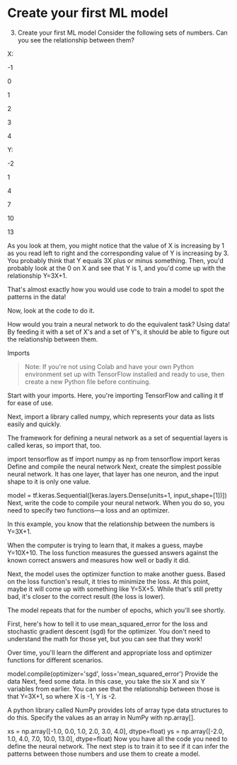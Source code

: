 # Create your first ML model

3. Create your first ML model
Consider the following sets of numbers. Can you see the relationship between them?

X:

-1

0

1

2

3

4

Y:

-2

1

4

7

10

13

As you look at them, you might notice that the value of X is increasing by 1 as you read left to right and the corresponding value of Y is increasing by 3. You probably think that Y equals 3X plus or minus something. Then, you'd probably look at the 0 on X and see that Y is 1, and you'd come up with the relationship Y=3X+1.

That's almost exactly how you would use code to train a model to spot the patterns in the data!

Now, look at the code to do it.

How would you train a neural network to do the equivalent task? Using data! By feeding it with a set of X's and a set of Y's, it should be able to figure out the relationship between them.

Imports
> Note: If you're not using Colab and have your own Python environment set up with TensorFlow installed and ready to use, then create a new Python file before continuing.

Start with your imports. Here, you're importing TensorFlow and calling it tf for ease of use.

Next, import a library called numpy, which represents your data as lists easily and quickly.

The framework for defining a neural network as a set of sequential layers is called keras, so import that, too.


import tensorflow as tf
import numpy as np
from tensorflow import keras
Define and compile the neural network
Next, create the simplest possible neural network. It has one layer, that layer has one neuron, and the input shape to it is only one value.


model = tf.keras.Sequential([keras.layers.Dense(units=1, input_shape=[1])])
Next, write the code to compile your neural network. When you do so, you need to specify two functions—a loss and an optimizer.

In this example, you know that the relationship between the numbers is Y=3X+1.

When the computer is trying to learn that, it makes a guess, maybe Y=10X+10. The loss function measures the guessed answers against the known correct answers and measures how well or badly it did.

Next, the model uses the optimizer function to make another guess. Based on the loss function's result, it tries to minimize the loss. At this point, maybe it will come up with something like Y=5X+5. While that's still pretty bad, it's closer to the correct result (the loss is lower).

The model repeats that for the number of epochs, which you'll see shortly.

First, here's how to tell it to use mean_squared_error for the loss and stochastic gradient descent (sgd) for the optimizer. You don't need to understand the math for those yet, but you can see that they work!

Over time, you'll learn the different and appropriate loss and optimizer functions for different scenarios.


model.compile(optimizer='sgd', loss='mean_squared_error')
Provide the data
Next, feed some data. In this case, you take the six X and six Y variables from earlier. You can see that the relationship between those is that Y=3X+1, so where X is -1, Y is -2.

A python library called NumPy provides lots of array type data structures to do this. Specify the values as an array in NumPy with np.array[].


xs = np.array([-1.0, 0.0, 1.0, 2.0, 3.0, 4.0], dtype=float)
ys = np.array([-2.0, 1.0, 4.0, 7.0, 10.0, 13.0], dtype=float)
Now you have all the code you need to define the neural network. The next step is to train it to see if it can infer the patterns between those numbers and use them to create a model.